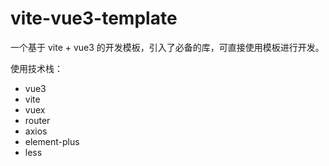 # vite-vue3-template

一个基于 vite + vue3 的开发模板，引入了必备的库，可直接使用模板进行开发。

使用技术栈：

- vue3
- vite
- vuex
- router
- axios
- element-plus
- less
